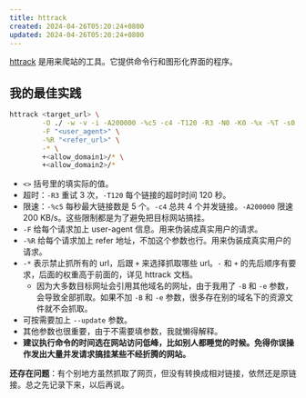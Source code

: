 ```yaml
---
title: httrack
created: 2024-04-26T05:20:24+0800
updated: 2024-04-26T05:20:24+0800
---
```



[httrack](https://www.httrack.com/) 是用来爬站的工具。它提供命令行和图形化界面的程序。

## 我的最佳实践

```sh
httrack <target_url> \
        -O ./ -w -v -i -A200000 -%c5 -c4 -T120 -R3 -N0 -K0 -%x -%T -s0 -%k -B -e \
        -F "<user_agent>" \
        -%R "<refer_url>" \
        -* \
        +<allow_domain1>/* \
        +<allow_domain2>/*
```

- `<>` 括号里的填实际的值。
- 超时：`-R3` 重试 3 次，`-T120` 每个链接的超时时间 120 秒。
- 限速：`-%c5` 每秒最大链接数是 5 个。`-c4` 总共 4 个并发链接。`-A200000` 限速 200 KB/s。这些限制都是为了避免把目标网站搞挂。
- `-F` 给每个请求加上 user-agent 信息。用来伪装成真实用户的请求。
- `-%R` 给每个请求加上 refer 地址，不加这个参数也行。用来伪装成真实用户的请求。
- `-*` 表示禁止抓所有的 url，后跟 `+` 来选择抓取哪些 url。`-` 和 `+` 的先后顺序有要求，后面的权重高于前面的，详见 httrack 文档。
  - 因为大多数目标网址会引用其他域名的网址，由于我用了 `-B` 和 `-e` 参数，会导致全部抓取。如果不加 `-B` 和 `-e` 参数，很多存在别的域名下的资源文件就不会抓取。
- 可按需要加上 `--update` 参数。
- 其他参数也很重要，由于不需要填参数，我就懒得解释。
- **建议执行命令的时间选在网站访问低峰，比如别人都睡觉的时候。免得你误操作发出大量并发请求搞挂某些不经折腾的网站。**

**还存在问题**：有个别地方虽然抓取了网页，但没有转换成相对链接，依然还是原链接。总之先记录下来，以后再说。
